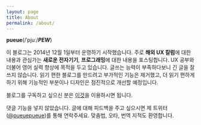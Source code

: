 ```yaml
---
layout: page
title: About
permalink: /about/
---
```

**pueue**(/ˈpjuː/***PEW***)

이 블로그는 2014년 12월 1일부터 운영하기 시작했습니다. 주로 **해외 UX 칼럼**에 대한 내용과 관심가는 **새로운 전자기기**, **프로그래밍**에 대한 내용을 포스팅합니다. UX 공부와 더불어 영어 실력 향상에 목적을 두고 있습니다. 글쓰는 능력이 부족하다보니 긴 글을 잘 쓰지 않습니다. 읽기 편한 블로그를 만드려고 부가적인 기능은 제거했고, 더 읽기 편하게 하기 위해 기능적인 부분이나 디자인은 점진적으로 개선할 예정입니다.

블로그를 구독하고 싶으신 분은 [이것](http://pueue.com/feed.xml)을 이용하시면 됩니다.

댓글 기능을 넣지 않았습니다. 글에 대해 피드백을 주고 싶으시면 제 트위터([@pueuepueue](http://twitter.com/pueuepueue))를 통해 연락주세요. 맞춤법, 오타, 번역 지적도 환영합니다.